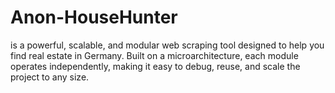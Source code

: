 # Anon-HouseHunter
is a powerful, scalable, and modular web scraping tool designed to help you find real estate in Germany. Built on a microarchitecture, each module operates independently, making it easy to debug, reuse, and scale the project to any size.
